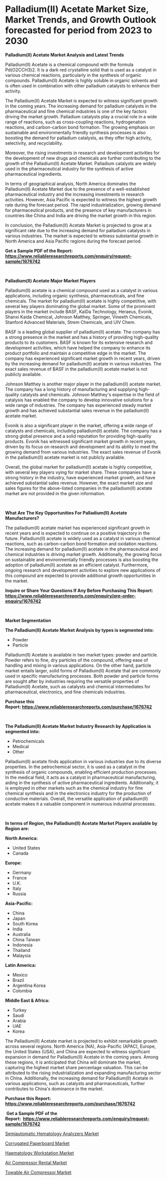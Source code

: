 <p><h1>Palladium(II) Acetate Market Size, Market Trends, and Growth Outlook forecasted for period from 2023 to 2030</h1></p><p><strong>Palladium(II) Acetate Market Analysis and Latest Trends</strong></p>
<p><p>Palladium(II) Acetate is a chemical compound with the formula Pd(O2CCH3)2. It is a dark red crystalline solid that is used as a catalyst in various chemical reactions, particularly in the synthesis of organic compounds. Palladium(II) Acetate is highly soluble in organic solvents and is often used in combination with other palladium catalysts to enhance their activity.</p><p>The Palladium(II) Acetate Market is expected to witness significant growth in the coming years. The increasing demand for palladium catalysts in the pharmaceutical and fine chemical industries is one of the key factors driving the market growth. Palladium catalysts play a crucial role in a wide range of reactions, such as cross-coupling reactions, hydrogenation reactions, and carbon-carbon bond formation. The growing emphasis on sustainable and environmentally friendly synthesis processes is also boosting the demand for palladium catalysts, as they offer high activity, selectivity, and recyclability.</p><p>Moreover, the rising investments in research and development activities for the development of new drugs and chemicals are further contributing to the growth of the Palladium(II) Acetate Market. Palladium catalysts are widely used in the pharmaceutical industry for the synthesis of active pharmaceutical ingredients.</p><p>In terms of geographical analysis, North America dominates the Palladium(II) Acetate Market due to the presence of a well-established pharmaceutical industry and the increasing investments in research activities. However, Asia Pacific is expected to witness the highest growth rate during the forecast period. The rapid industrialization, growing demand for pharmaceutical products, and the presence of key manufacturers in countries like China and India are driving the market growth in this region.</p><p>In conclusion, the Palladium(II) Acetate Market is projected to grow at a significant rate due to the increasing demand for palladium catalysts in various industries. The market is expected to witness substantial growth in North America and Asia Pacific regions during the forecast period.</p></p>
<p><strong>Get a Sample PDF of the Report:&nbsp; <a href="https://www.reliableresearchreports.com/enquiry/request-sample/1676742">https://www.reliableresearchreports.com/enquiry/request-sample/1676742</a></strong></p>
<p>&nbsp;</p>
<p><strong>Palladium(II) Acetate Major Market Players</strong></p>
<p><p>Palladium(II) acetate is a chemical compound used as a catalyst in various applications, including organic synthesis, pharmaceuticals, and fine chemicals. The market for palladium(II) acetate is highly competitive, with several key players dominating the global market. Some of the prominent players in the market include BASF, KaiDa Technology, Heraeus, Evonik, Shanxi Kaida Chemical, Johnson Matthey, Springer, Vineeth Chemicals, Stanford Advanced Materials, Strem Chemicals, and UIV Chem.</p><p>BASF is a leading global supplier of palladium(II) acetate. The company has a strong presence in the market and has a history of providing high-quality products to its customers. BASF is known for its extensive research and development activities, which have helped the company to enhance its product portfolio and maintain a competitive edge in the market. The company has experienced significant market growth in recent years, driven by the increasing demand for palladium(II) acetate in various industries. The exact sales revenue of BASF in the palladium(II) acetate market is not publicly available.</p><p>Johnson Matthey is another major player in the palladium(II) acetate market. The company has a long history of manufacturing and supplying high-quality catalysts and chemicals. Johnson Matthey's expertise in the field of catalysis has enabled the company to develop innovative solutions for a wide range of industries. The company has experienced steady market growth and has achieved substantial sales revenue in the palladium(II) acetate market.</p><p>Evonik is also a significant player in the market, offering a wide range of catalysts and chemicals, including palladium(II) acetate. The company has a strong global presence and a solid reputation for providing high-quality products. Evonik has witnessed significant market growth in recent years, driven by its focus on research and development and its ability to meet the growing demand from various industries. The exact sales revenue of Evonik in the palladium(II) acetate market is not publicly available.</p><p>Overall, the global market for palladium(II) acetate is highly competitive, with several key players vying for market share. These companies have a strong history in the industry, have experienced market growth, and have achieved substantial sales revenue. However, the exact market size and sales figures for the above-listed companies in the palladium(II) acetate market are not provided in the given information.</p></p>
<p>&nbsp;</p>
<p><strong>What Are The Key Opportunities For Palladium(II) Acetate Manufacturers?</strong></p>
<p><p>The palladium(II) acetate market has experienced significant growth in recent years and is expected to continue on a positive trajectory in the future. Palladium(II) acetate is widely used as a catalyst in various chemical reactions, such as carbon-carbon bond formation and oxidation reactions. The increasing demand for palladium(II) acetate in the pharmaceutical and chemical industries is driving market growth. Additionally, the growing focus on sustainable and environmentally friendly processes is also boosting the adoption of palladium(II) acetate as an efficient catalyst. Furthermore, ongoing research and development activities to explore new applications of this compound are expected to provide additional growth opportunities in the market.</p></p>
<p><strong>Inquire or Share Your Questions If Any Before Purchasing This Report: <a href="https://www.reliableresearchreports.com/enquiry/pre-order-enquiry/1676742">https://www.reliableresearchreports.com/enquiry/pre-order-enquiry/1676742</a></strong></p>
<p>&nbsp;</p>
<p><strong>Market Segmentation</strong></p>
<p><strong>The Palladium(II) Acetate Market Analysis by types is segmented into:</strong></p>
<p><ul><li>Powder</li><li>Particle</li></ul></p>
<p><p>Palladium(II) Acetate is available in two market types: powder and particle. Powder refers to fine, dry particles of the compound, offering ease of handling and mixing in various applications. On the other hand, particle market entails larger, solid forms of Palladium(II) Acetate that are commonly used in specific manufacturing processes. Both powder and particle forms are sought after by industries requiring the versatile properties of Palladium(II) Acetate, such as catalysts and chemical intermediates for pharmaceutical, electronics, and fine chemicals industries.</p></p>
<p><strong>Purchase this Report:&nbsp;<a href="https://www.reliableresearchreports.com/purchase/1676742">https://www.reliableresearchreports.com/purchase/1676742</a></strong></p>
<p>&nbsp;</p>
<p><strong>The Palladium(II) Acetate Market Industry Research by Application is segmented into:</strong></p>
<p><ul><li>Petrochemicals</li><li>Medical</li><li>Other</li></ul></p>
<p><p>Palladium(II) acetate finds application in various industries due to its diverse properties. In the petrochemical sector, it is used as a catalyst in the synthesis of organic compounds, enabling efficient production processes. In the medical field, it acts as a catalyst in pharmaceutical manufacturing, aiding in the synthesis of active pharmaceutical ingredients. Additionally, it is employed in other markets such as the chemical industry for fine chemical synthesis and in the electronics industry for the production of conductive materials. Overall, the versatile application of palladium(II) acetate makes it a valuable component in numerous industrial processes.</p></p>
<p>&nbsp;</p>
<p><strong>In terms of Region, the Palladium(II) Acetate Market Players available by Region are:</strong></p>
<p>
    <p> <strong> North America: </strong>
        <ul>
            <li>United States</li>
            <li>Canada</li>
        </ul>
        </p> 
    <p> <strong> Europe: </strong>
        <ul>
            <li>Germany</li>
            <li>France</li>
            <li>U.K.</li>
            <li>Italy</li>
            <li>Russia</li>
        </ul>
        </p> 
    <p> <strong> Asia-Pacific: </strong>
        <ul>
            <li>China</li>
            <li>Japan</li>
            <li>South Korea</li>
            <li>India</li>
            <li>Australia</li>
            <li>China Taiwan</li>
            <li>Indonesia</li>
            <li>Thailand</li>
            <li>Malaysia</li>
        </ul>
        </p> 
    <p> <strong> Latin America: </strong>
        <ul>
            <li>Mexico</li>
            <li>Brazil</li>
            <li>Argentina Korea</li>
            <li>Colombia</li>
        </ul>
        </p> 
    <p> <strong> Middle East & Africa: </strong>
        <ul>
            <li>Turkey</li>
            <li>Saudi</li>
            <li>Arabia</li>
            <li>UAE</li>
            <li>Korea</li>
        </ul>
    </p>
    </p>
<p><p>The Palladium(II) Acetate market is projected to exhibit remarkable growth across several regions. North America (NA), Asia-Pacific (APAC), Europe, the United States (USA), and China are expected to witness significant expansion in demand for Palladium(II) Acetate in the coming years. Among these regions, it is anticipated that China will dominate the market, capturing the highest market share percentage valuation. This can be attributed to the rising industrialization and expanding manufacturing sector in China. Additionally, the increasing demand for Palladium(II) Acetate in various applications, such as catalysts and pharmaceuticals, further contributes to China's dominance in the market.</p></p>
<p><strong>Purchase this Report: <a href="https://www.reliableresearchreports.com/purchase/1676742">https://www.reliableresearchreports.com/purchase/1676742</a></strong></p>
<p>&nbsp;<strong>Get a Sample PDF of the Report:&nbsp;&nbsp;<a href="https://www.reliableresearchreports.com/enquiry/request-sample/1676742">https://www.reliableresearchreports.com/enquiry/request-sample/1676742</a></strong></p>
<p><strong></strong></p>
<p><p><a href="https://www.linkedin.com/pulse/semiautomatic-hematology-analyzers-market-research/">Semiautomatic Hematology Analyzers Market</a></p><p><a href="https://www.linkedin.com/pulse/corrugated-paperboard-market-research-report-provides/">Corrugated Paperboard Market</a></p><p><a href="https://www.linkedin.com/pulse/haematology-workstation-market-size-share-global-analysis/">Haematology Workstation Market</a></p><p><a href="https://medium.com/@jeffrystehr/air-compressor-rental-market-research-report-its-history-and-forecast-2023-to-2030-b1fd5d2459e9">Air Compressor Rental Market</a></p><p><a href="https://medium.com/@royalhoeger626/towable-air-compressor-market-size-growth-forecast-2023-2030-52eac75939ca">Towable Air Compressor Market</a></p></p>